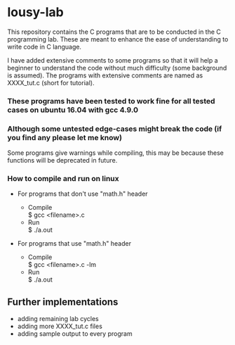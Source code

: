 # lousy-lab

This repository contains the C programs that are to be conducted in the C programming lab. These are meant to enhance the ease of understanding to write code in C language. 

I have added extensive comments to some programs so that it will help a beginner to understand the code without much difficulty (some background is assumed). The programs with extensive comments are named as XXXX_tut.c (short for tutorial).

### These programs have been tested to work fine for all tested cases on ubuntu 16.04 with gcc 4.9.0
### Although some untested edge-cases might break the code (if you find any please let me know)

Some programs give warnings while compiling, this may be because these functions will be deprecated in future.  

### How to compile and run on linux
- For programs that don't use "math.h" header
    - Compile\
        $ gcc \<filename\>.c
    - Run\
        $ ./a.out

- For programs that use "math.h" header
    - Compile\
        $ gcc \<filename\>.c -lm
    - Run\
        $ ./a.out

## Further implementations
- adding remaining lab cycles
- adding more XXXX_tut.c files
- adding sample output to every program
